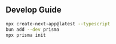 ## Develop Guide

```bash
npx create-next-app@latest --typescript
bun add --dev prisma
npx prisma init
```
